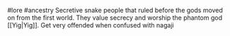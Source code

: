  #lore #ancestry
Secretive snake people that ruled before the gods moved on from the first world.
They value secrecy and worship the phantom god [[Yig|Yig]]. Get very offended when confused with nagaji